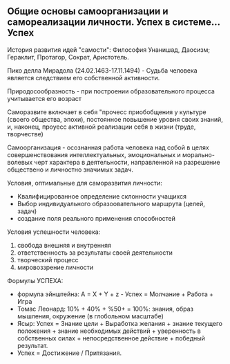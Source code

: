 ## Общие основы самоорганизации и самореализации личности. Успех в системе... Успех

История развития идей "самости": Философия Унанишад, Даосизм; Гераклит, Протагор, Сократ, Аристотель.

Пико делла Мирадола (24.02.1463-17.11.1494) - Судьба человека является следствием его собственной активности.

Природосообразность - при построении образовательного процесса учитывается его возраст 

Саморазвите включает в себя "прочесс приобобщения у культуре (своего общества, эпохи), постоянное повышение уровня своих знаний, и, наконец, проуесс активной реализации себя в жизни (труде, творчестве)

Самоорганизация - осознанная работа человека над собой в целях совершенствования интеллектуальных, эмоциональных и морально-волевых черт характера в деятельности, направленной на разрешение обществено и личностно значимых задач.

Условия, оптимальные для саморазвития личности:
- Квалифицированное определение склонности учащихся
- Выбор индивидуального образоовательного маршрута (целей, задач)
- создание поля реального применения способностей

Условия успешности человека:
1) свобода внешняя и внутренняя
2) ответственность за результаты своей деятельности
3) творческий процесс
4) мировоззрение личности

Формулы УСПЕХА:
- формула эйнштейна: A = X + Y + z - Успех = Молчание + Работа + Игра
- Томас Леонард: 10% + 40% + %50+ = 100%: знания, образ мышления, окружение (в глобольном масштабе)
- Ясыр: Успех = Знание цели + Выработка желания + знание текущего положения + знание необходимых действий + уверенность в собственных силах + непосредственное действие + победный результат.
- Успех = Достижение / Притязания.

